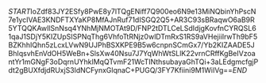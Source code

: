 $START$IoZdf83JY2ESfy8PwE8y7lTQgENiff7Q900eo6N9e13MiNQbinYhPscN7e1ycIVAE3KNDFTXYaKP8MfAJnRuf71dISGQ2Q5+AR3C93sBRaqwO6aB9R5YTQQKAwIlSnNsq4YNhMjNMOTAt9D/FNP2tDTLCeLSdIdjgKovfnCYRQSL61qaJ1SDjY5KIZUpSISPNqThg6VhfoTtRNjz0wlDTmRxS1RS9aVHejiilrwTh9bF5BZKhhIQhn5zLcxLVwN9UJPhBSXKPE9B5w6cnpnSCmGx7/Yb2KIZAADE5JBhIqsvhEnVdOH5WeBn+SlsXw40Nsu7J7YqWhWtSLlK22vrnCRffKgBeIVzoantYr1mGNgF3oDqrnUYhklMqQTvmF21WcTINthsubayaGhTQi+3aLEdgmcfgjPdt2gBUXfdjdRUxjS3ldNCFynxGlqnaC+PUGQ/3FY7Kfiini9M1WiIVg==$END$